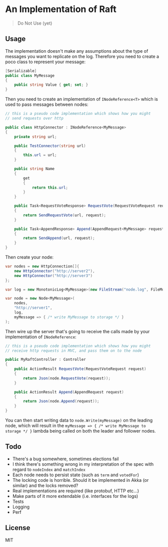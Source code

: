 # An Implementation of Raft

> Do Not Use (yet)

## Usage

The implementation doesn't make any assumptions about the type of messages you want to replicate on the log.
Therefore you need to create a poco class to represent your message:

```c#
[Serializable]
public class MyMessage
{
    public string Value { get; set; }
}
```

Then you need to create an implementation of `INodeReference<T>` which is used to pass messages between nodes:

```c#
// this is a pseudo code implementation which shows how you might
// send requests over http

public class HttpConnector : INodeReference<MyMessage>
{
    private string url;

    public TestConnector(string url)
    {
        this.url = url;
    }

    public string Name
    {
        get
        {
            return this.url;
        }
    }

    public Task<RequestVoteResponse> RequestVote(RequestVoteRequest request)
    {
        return SendRequestVote(url, request);
    }

    public Task<AppendResponse> Append(AppendRequest<MyMessage> request)
    {
        return SendAppend(url, request);
    }
}
```

Then create your node:

```c#
var nodes = new HttpConnection[]{
    new HttpConnector("http://server2"),
    new HttpConnector("http://server3")
};

var log = new MonotonicLog<MyMessage>(new FileStream("node.log", FileMode.OpenOrCreate));

var node = new Node<MyMessage>(
    nodes,
    "http://server1",
    log,
    myMessage => { /* write MyMessage to storage */ }
);

```

Then wire up the server  that's going to receive the calls made by your implementation
of `INodeReference`:

```c#
// this is a pseudo code implementation which shows how you might
// receive http requests in MVC, and pass them on to the node

public MyRaftController : Controller
{
    public ActionResult RequestVote(RequestVoteRequest request)
    {
        return Json(node.RequestVote(request));
    }

    public ActionResult Append(AppendRequest request)
    {
        return Json(node.Append(request));
    }
}
```

You can then start writing data to `node.Write(myMessage)` on the leading node, which will result in the
`myMessage => { /* write MyMessage to storage */ }` lambda being called on both the leader and follower nodes.

## Todo

* There's a bug somewhere, sometimes elections fail
* I think there's something wrong in my interpretation of the spec with regard to `nodeIndex` and `matchIndex`
* Each node needs to persist state (such as `term` and `votedFor`)
* The locking code is horrible. Should it be implemented in Akka (or similar) and the locks removed?
* Real implementations are required (like protobuf, HTTP etc...)
* Make parts of it more extendable (i.e. interfaces for the logs)
* Tests
* Logging
* Perf

## License

MIT

